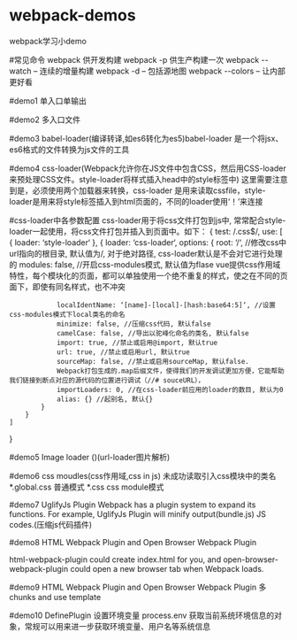 # webpack-demos
webpack学习小demo

#常见命令
webpack 供开发构建
webpack -p 供生产构建一次
webpack --watch – 连续的增量构建
webpack -d – 包括源地图
webpack --colors – 让内部更好看

#demo1
单入口单输出

#demo2
多入口文件

#demo3
babel-loader(编译转译,如es6转化为es5)babel-loader 是一个将jsx、es6格式的文件转换为js文件的工具

#demo4
css-loader(Webpack允许你在JS文件中包含CSS，然后用CSS-loader来预处理CSS文件。style-loader将样式插入head中的style标签中)
这里需要注意到是，必须使用两个加载器来转换，css-loader 是用来读取cssfile，style-loader是用来将style标签插入到html页面的，不同的loader使用‘！’来连接

#css-loader中各参数配置
css-loader用于将css文件打包到js中, 常常配合style-loader一起使用，将css文件打包并插入到页面中。如下：
{
    test: /\.css$/,
    use: [
        {
            loader: ‘style-loader‘
        },
        {
            loader: ‘css-loader‘,
            options: {
                root: ‘/‘, //修改css中url指向的根目录, 默认值为/, 对于绝对路径, css-loader默认是不会对它进行处理的
                modules: false, //开启css-modules模式, 默认值为flase
                vue提供css作用域特性，每个模块化的页面，都可以单独使用一个绝不重复的样式，使之在不同的页面下，即使有同名样式，也不冲突 

                localIdentName: ‘[name]-[local]-[hash:base64:5]‘, //设置css-modules模式下local类名的命名
                minimize: false, //压缩css代码, 默认false
                camelCase: false, //导出以驼峰化命名的类名, 默认false
                import: true, //禁止或启用@import, 默认true
                url: true, //禁止或启用url, 默认true
                sourceMap: false, //禁止或启用sourceMap, 默认false.
                Webpack打包生成的.map后缀文件，使得我们的开发调试更加方便，它能帮助我们链接到断点对应的源代码的位置进行调试（//# souceURL），
                importLoaders: 0, //在css-loader前应用的loader的数目, 默认为0
                alias: {} //起别名, 默认{}
            }
        }
    ]
}

#demo5
Image loader ()(url-loader图片解析)

#demo6
css moudles(css作用域,css in js)  未成功读取引入css模块中的类名
*.global.css 普通模式
*.css css module模式

#demo7
UglifyJs Plugin 
Webpack has a plugin system to expand its functions. For example, UglifyJs Plugin will minify output(bundle.js) JS codes.(压缩js代码插件)

#demo8
HTML Webpack Plugin and Open Browser Webpack Plugin 

html-webpack-plugin could create index.html for you, and open-browser-webpack-plugin could open a new browser tab when Webpack loads.

#demo9
HTML Webpack Plugin and Open Browser Webpack Plugin 
多chunks and use template

#demo10
DefinePlugin 设置环境变量 
process.env 获取当前系统环境信息的对象，常规可以用来进一步获取环境变量、用户名等系统信息





